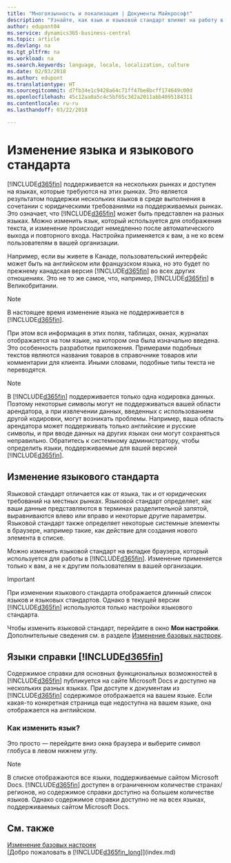 ```yaml
---
title: "Многоязычность и локализация | Документы Майкрософт"
description: "Узнайте, как язык и языковой стандарт влияют на работу в Business Central."
author: edupont04
ms.service: dynamics365-business-central
ms.topic: article
ms.devlang: na
ms.tgt_pltfrm: na
ms.workload: na
ms.search.keywords: language, locale, localization, culture
ms.date: 02/03/2018
ms.author: edupont
ms.translationtype: HT
ms.sourcegitcommit: d7fb34e1c9428a64c71ff47be8bcff174649c00d
ms.openlocfilehash: 45c12aa0a5c4c5bf65c3d2a2011abb4095184311
ms.contentlocale: ru-ru
ms.lasthandoff: 03/22/2018

---
```

# <a name="changing-language-and-locale"></a>Изменение языка и языкового стандарта
[!INCLUDE[d365fin](includes/d365fin_md.md)] поддерживается на нескольких рынках и доступен на языках, которые требуются на этих рынках. Это является результатом поддержки нескольких языков в среде выполнения в сочетании с юридическими требованиями на поддерживаемых рынках. Это означает, что [!INCLUDE[d365fin](includes/d365fin_md.md)] может быть представлен на разных языках. Можно изменить язык, который используется для отображения текста, и изменение происходит немедленно после автоматического выхода и повторного входа. Настройка применяется к вам, а не ко всем пользователям в вашей организации.  

Например, если вы живете в Канаде, пользовательский интерфейс может быть на английском или французском языка, но это будет по прежнему канадская версия [!INCLUDE[d365fin](includes/d365fin_md.md)] во всех других отношениях. Это не то же самое, что, например, [!INCLUDE[d365fin](includes/d365fin_md.md)] в Великобритании.  

> [!NOTE]  
>  В настоящее время изменение языка не поддерживается в [!INCLUDE[d365fin](includes/d365fin_md.md)].

При этом вся информация в этих полях, таблицах, окнах, журналах отображается на том языке, на котором она была изначально введена. Это особенность разработки приложения. Примерами подобных текстов являются названия товаров в справочнике товаров или комментарии для клиента. Иными словами, подобные типы текста не переводятся.  

> [!NOTE]  
>  В [!INCLUDE[d365fin](includes/d365fin_md.md)] поддерживается только одна кодировка данных. Поэтому некоторые символы могут не поддерживаться вашей области арендатора, а при извлечении данных, введенных с использованием другой кодировки, могут возникать проблемы. Например, ваша область арендатора может поддерживать только английские и русские символы, и при вводе данных на других языках они могут сохраняться неправильно. Обратитесь к системному администратору, чтобы определить языки, поддерживаемые для вашей версией [!INCLUDE[d365fin](includes/d365fin_md.md)].  

## <a name="changing-the-locale"></a>Изменение языкового стандарта
Языковой стандарт отличается как от языка, так и от юридических требований на местных рынках. Языковой стандарт определяет, как ваши данные представляются в терминах разделительной запятой, выравниваются влево или вправо и некоторые другие параметры. Языковой стандарт также определяет некоторые системные элементы в браузере, например такие, как действие для создания нового элемента в списке.  

Можно изменить языковой стандарт на вкладке браузера, который используется для работы в [!INCLUDE[d365fin](includes/d365fin_md.md)]. Изменение применяется только к вам, а не к другим пользователям в вашей организации.  

> [!IMPORTANT]  
>  При изменении языкового стандарта отображается длинный список языков и языковых стандартов. Однако в текущей версии [!INCLUDE[d365fin](includes/d365fin_md.md)] используются только настройки языкового стандарта.  

Чтобы изменить языковой стандарт, перейдите в окно **Мои настройки**. Дополнительные сведения см. в разделе [Изменение базовых настроек](ui-change-basic-settings.md).  

## <a name="languages-of-the-included365finincludesd365finmdmd-help"></a>Языки справки [!INCLUDE[d365fin](includes/d365fin_md.md)]
Содержимое справки для основных функциональных возможностей в [!INCLUDE[d365fin](includes/d365fin_md.md)] публикуется на сайте Microsoft Docs и доступно на нескольких разных языках. При доступе к документам из [!INCLUDE[d365fin](includes/d365fin_md.md)] содержимое отображается на вашем языке. Если какая-то конкретная страница еще недоступна на вашем языке, она отображается на английском.

### <a name="how-do-i-change-the-language"></a>Как изменить язык?
Это просто — перейдите вниз окна браузера и выберите символ глобуса в левом нижнем углу.

> [!NOTE]  
> В списке отображаются все языки, поддерживаемые сайтом Microsoft Docs. [!INCLUDE[d365fin](includes/d365fin_md.md)] доступен в ограниченном количестве странах/регионов, но содержимое справки доступно на большем количестве языков. Однако содержимое справки доступно не на всех языках, поддерживаемых сайтом Microsoft Docs.

## <a name="see-also"></a>См. также  
[Изменение базовых настроек](ui-change-basic-settings.md)  
[Добро пожаловать в [!INCLUDE[d365fin_long](includes/d365fin_long_md.md)]](index.md)  


